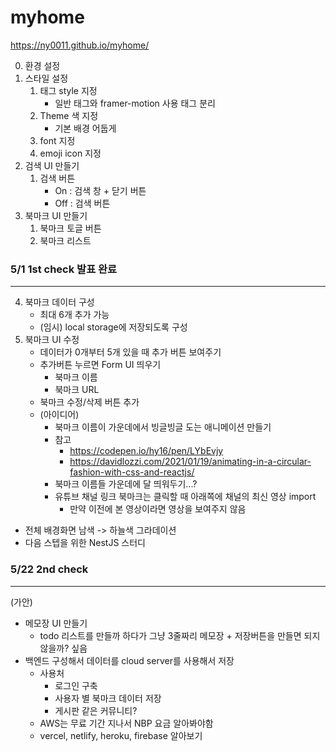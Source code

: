 # myhome
https://ny0011.github.io/myhome/

0. 환경 설정
1. 스타일 설정
   1. 태그 style 지정
      - 일반 태그와 framer-motion 사용 태그 분리
   2. Theme 색 지정
      - 기본 배경 어둡게
   3. font 지정
   4. emoji icon 지정
2. 검색 UI 만들기
   1. 검색 버튼
      - On : 검색 창 + 닫기 버튼
      - Off : 검색 버튼
3. 북마크 UI 만들기
   1. 북마크 토글 버튼
   2. 북마크 리스트

### 5/1 1st check 발표 완료

---

4. 북마크 데이터 구성
   - 최대 6개 추가 가능
   - (임시) local storage에 저장되도록 구성
5. 북마크 UI 수정
   - 데이터가 0개부터 5개 있을 때 추가 버튼 보여주기
   - 추가버튼 누르면 Form UI 띄우기
     - 북마크 이름
     - 북마크 URL
   - 북마크 수정/삭제 버튼 추가
   - (아이디어)
     - 북마크 이름이 가운데에서 빙글빙글 도는 애니메이션 만들기
     - 참고
       - https://codepen.io/hy16/pen/LYbEvjy
       - https://davidlozzi.com/2021/01/19/animating-in-a-circular-fashion-with-css-and-reactjs/
     - 북마크 이름들 가운데에 달 띄워두기...?
     - 유튜브 채널 링크 북마크는 클릭할 때 아래쪽에 채널의 최신 영상 import
       - 만약 이전에 본 영상이라면 영상을 보여주지 않음

- 전체 배경화면 남색 -> 하늘색 그라데이션
- 다음 스텝을 위한 NestJS 스터디

### 5/22 2nd check

---

(가안)

- 메모장 UI 만들기
  - todo 리스트를 만들까 하다가 그냥 3줄짜리 메모장 + 저장버튼을 만들면 되지 않을까? 싶음
- 백엔드 구성해서 데이터를 cloud server를 사용해서 저장
  - 사용처
    - 로그인 구축
    - 사용자 별 북마크 데이터 저장
    - 게시판 같은 커뮤니티?
  - AWS는 무료 기간 지나서 NBP 요금 알아봐야함
  - vercel, netlify, heroku, firebase 알아보기

